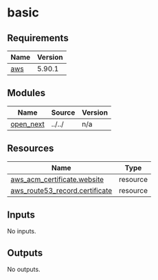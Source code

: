 # basic

<!-- BEGIN_TF_DOCS -->
## Requirements

| Name | Version |
|------|---------|
| <a name="requirement_aws"></a> [aws](#requirement\_aws) | 5.90.1 |

## Modules

| Name | Source | Version |
|------|--------|---------|
| <a name="module_open_next"></a> [open\_next](#module\_open\_next) | ../../ | n/a |

## Resources

| Name | Type |
|------|------|
| [aws_acm_certificate.website](https://registry.terraform.io/providers/hashicorp/aws/5.90.1/docs/resources/acm_certificate) | resource |
| [aws_route53_record.certificate](https://registry.terraform.io/providers/hashicorp/aws/5.90.1/docs/resources/route53_record) | resource |

## Inputs

No inputs.

## Outputs

No outputs.
<!-- END_TF_DOCS -->
